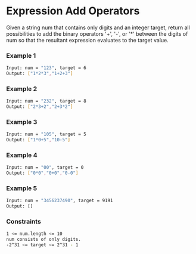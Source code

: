 # Expression Add Operators

Given a string num that contains only digits and an integer target, return all possibilities to add the binary operators '+', '-', or '*' between the digits of num so that the resultant expression evaluates to the target value.

### Example 1
```sh
Input: num = "123", target = 6
Output: ["1*2*3","1+2+3"]
```

### Example 2
```sh
Input: num = "232", target = 8
Output: ["2*3+2","2+3*2"]
```

### Example 3
```sh
Input: num = "105", target = 5
Output: ["1*0+5","10-5"]
```

### Example 4
```sh
Input: num = "00", target = 0
Output: ["0*0","0+0","0-0"]
```

### Example 5
```sh
Input: num = "3456237490", target = 9191
Output: []
```

### Constraints
```sh
1 <= num.length <= 10
num consists of only digits.
-2^31 <= target <= 2^31 - 1
```
